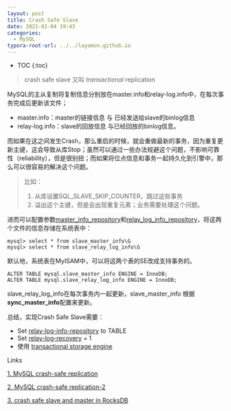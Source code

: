 ```yaml
---
layout: post
title: Crash Safe Slave
date: 2021-02-04 19:43
categories:
  - MySQL
typora-root-url: ../../layamon.github.io
---
```

* TOC
{:toc}

> crash safe slave 又叫 *transactional* replication

MySQL的主从复制将复制信息分别放在master.info和relay-log.info中，在每次事务完成后更新该文件；

- master.info：master的链接信息 与 已经发送给slave的binlog信息
- relay-log.info：slave的回放信息 与已经回放的binlog信息。

而如果在这之间发生Crash，那么重启的时候，就会重做最新的事务，因为重复更新主键，这会导致从库Stop；虽然可以通过一些办法规避这个问题，不影响可靠性（reliability），但是很别扭；而如果将位点信息和事务一起持久化到引擎中，那么可以很容易的解决这个问题。

> 比如：
>
> 1. 从库设置SQL_SLAVE_SKIP_COUNTER，跳过这些事务
> 2. 溢出这个主键，但是会出现重复元素；业务需要处理这个问题。

进而可以配置参数[master_info_repository](http://dev.mysql.com/doc/refman/5.6/en/replication-options-binary-log.html#option_mysqld_master-info-repository)和[relay_log_info_repository](http://dev.mysql.com/doc/refman/5.6/en/replication-options-binary.html#option_mysqld_relay-log-info-repository)，将这两个文件的信息存储在系统表中：

```
mysql> select * from slave_master_info\G
mysql> select * from slave_relay_log_info\G
```

默认地，系统表在MyISAM中，可以将这两个表的SE改成支持事务的。

```
ALTER TABLE mysql.slave_master_info ENGINE = InnoDB;
ALTER TABLE mysql.slave_relay_log_info ENGINE = InnoDB;
```

slave_relay_log_info在每次事务内一起更新，slave_master_info 根据**sync_master_info**配置来更新。



总结，实现Crash Safe Slave需要：

- Set [relay-log-info-repository](http://dev.mysql.com/doc/refman/5.6/en/replication-options-slave.html#option_mysqld_relay-log-info-repository) to TABLE
- Set [relay-log-recovery](http://dev.mysql.com/doc/refman/5.6/en/replication-options-slave.html#option_mysqld_relay-log-recovery) = 1
- 使用 [transactional storage engine](http://dev.mysql.com/doc/refman/5.6/en/innodb-storage-engine.html)











Links

[1. MySQL crash-safe replication](http://mysqlmusings.blogspot.com/2011/04/crash-safe-replication.html)

[2. MySQL crash-safe replication-2](https://mysqlserverteam.com/relay-log-recovery-when-sql-threads-position-is-unavailable/)

[3. crash safe slave and master in RocksDB](https://github.com/facebook/mysql-5.6/commit/84a529dd93c1fd3510577050ef04c2c635161f92)

